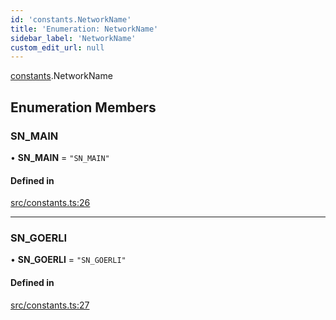 ```yaml
---
id: 'constants.NetworkName'
title: 'Enumeration: NetworkName'
sidebar_label: 'NetworkName'
custom_edit_url: null
---
```


[constants](../namespaces/constants.md).NetworkName

## Enumeration Members

### SN_MAIN

• **SN_MAIN** = `"SN_MAIN"`

#### Defined in

[src/constants.ts:26](https://github.com/starknet-io/starknet.js/blob/v5.21.0/src/constants.ts#L26)

---

### SN_GOERLI

• **SN_GOERLI** = `"SN_GOERLI"`

#### Defined in

[src/constants.ts:27](https://github.com/starknet-io/starknet.js/blob/v5.21.0/src/constants.ts#L27)
